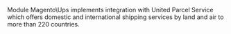 Module Magento\Ups implements integration with United Parcel Service which offers domestic and international shipping services by land and air to more than 220 countries.
